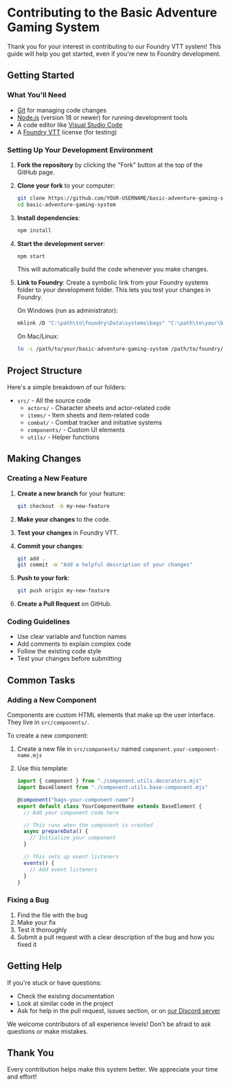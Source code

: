 # Contributing to the Basic Adventure Gaming System

Thank you for your interest in contributing to our Foundry VTT system! This guide will help you get started, even if you're new to Foundry development.

## Getting Started

### What You'll Need

- [Git](https://git-scm.com/downloads) for managing code changes
- [Node.js](https://nodejs.org/) (version 18 or newer) for running development tools
- A code editor like [Visual Studio Code](https://code.visualstudio.com/)
- A [Foundry VTT](https://foundryvtt.com/) license (for testing)

### Setting Up Your Development Environment

1. **Fork the repository** by clicking the "Fork" button at the top of the GitHub page.

2. **Clone your fork** to your computer:

   ```sh
   git clone https://github.com/YOUR-USERNAME/basic-adventure-gaming-system.git
   cd basic-adventure-gaming-system
   ```

3. **Install dependencies**:

   ```sh
   npm install
   ```

4. **Start the development server**:

   ```sh
   npm start
   ```

   This will automatically build the code whenever you make changes.

5. **Link to Foundry**: Create a symbolic link from your Foundry systems folder to your development folder. This lets you test your changes in Foundry.

   On Windows (run as administrator):

   ```sh
   mklink /D "C:\path\to\foundry\Data\systems\bags" "C:\path\to\your\basic-adventure-gaming-system"
   ```

   On Mac/Linux:

   ```sh
   ln -s /path/to/your/basic-adventure-gaming-system /path/to/foundry/Data/systems/bags
   ```

## Project Structure

Here's a simple breakdown of our folders:

- `src/` - All the source code
  - `actors/` - Character sheets and actor-related code
  - `items/` - Item sheets and item-related code
  - `combat/` - Combat tracker and initiative systems
  - `components/` - Custom UI elements
  - `utils/` - Helper functions

## Making Changes

### Creating a New Feature

1. **Create a new branch** for your feature:

   ```sh
   git checkout -b my-new-feature
   ```

2. **Make your changes** to the code.

3. **Test your changes** in Foundry VTT.

4. **Commit your changes**:

   ```sh
   git add .
   git commit -m "Add a helpful description of your changes"
   ```

5. **Push to your fork**:

   ```sh
   git push origin my-new-feature
   ```

6. **Create a Pull Request** on GitHub.

### Coding Guidelines

- Use clear variable and function names
- Add comments to explain complex code
- Follow the existing code style
- Test your changes before submitting

## Common Tasks

### Adding a New Component

Components are custom HTML elements that make up the user interface. They live in `src/components/`.

To create a new component:

1. Create a new file in `src/components/` named `component.your-component-name.mjs`
2. Use this template:

   ```js
   import { component } from "./component.utils.decorators.mjs"
   import BaseElement from "./component.utils.base-component.mjs"

   @component("bags-your-component-name")
   export default class YourComponentName extends BaseElement {
     // Add your component code here

     // This runs when the component is created
     async prepareData() {
       // Initialize your component
     }

     // This sets up event listeners
     events() {
       // Add event listeners
     }
   }
   ```

### Fixing a Bug

1. Find the file with the bug
2. Make your fix
3. Test it thoroughly
4. Submit a pull request with a clear description of the bug and how you fixed it

## Getting Help

If you're stuck or have questions:

- Check the existing documentation
- Look at similar code in the project
- Ask for help in the pull request, issues section, or on [our Discord server](https://discord.gg/HQXG7dP8gf)

We welcome contributors of all experience levels! Don't be afraid to ask questions or make mistakes.

## Thank You

Every contribution helps make this system better. We appreciate your time and effort!
